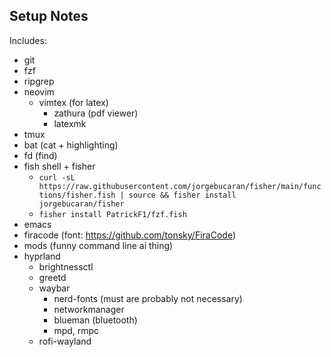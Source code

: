 ## Setup Notes

Includes:
+ git
+ fzf
+ ripgrep
+ neovim
  - vimtex (for latex)
    * zathura (pdf viewer)
    * latexmk
+ tmux
+ bat (cat + highlighting)
+ fd (find)
+ fish shell + fisher
  - `curl -sL https://raw.githubusercontent.com/jorgebucaran/fisher/main/functions/fisher.fish | source && fisher install jorgebucaran/fisher`
  - `fisher install PatrickF1/fzf.fish`
+ emacs
+ firacode (font: https://github.com/tonsky/FiraCode)
+ mods (funny command line ai thing)
+ hyprland
  - brightnessctl
  - greetd
  - waybar
    * nerd-fonts (must are probably not necessary)
    * networkmanager
    * blueman (bluetooth)
    * mpd, rmpc
  - rofi-wayland

